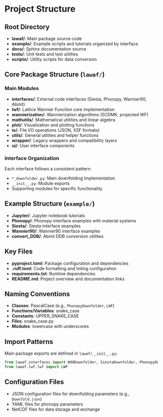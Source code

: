 # Project Structure

## Root Directory
- **lawaf/**: Main package source code
- **example/**: Example scripts and tutorials organized by interface
- **docs/**: Sphinx documentation source
- **tests/**: Unit tests and test utilities
- **scripts/**: Utility scripts for data conversion

## Core Package Structure (`lawaf/`)

### Main Modules
- **interfaces/**: External code interfaces (Siesta, Phonopy, Wannier90, Abinit)
- **lwf/**: Lattice Wannier Function core implementation
- **wannierization/**: Wannierization algorithms (SCDMK, projected WF)
- **mathutils/**: Mathematical utilities and linear algebra
- **plot/**: Visualization and plotting functions
- **io/**: File I/O operations (JSON, XSF formats)
- **utils/**: General utilities and helper functions
- **wrapper/**: Legacy wrappers and compatibility layers
- **ui/**: User interface components

### Interface Organization
Each interface follows a consistent pattern:
- `*_downfolder.py`: Main downfolding implementation
- `__init__.py`: Module exports
- Supporting modules for specific functionality

## Example Structure (`example/`)
- **Jupyter/**: Jupyter notebook tutorials
- **Phonopy/**: Phonopy interface examples with material systems
- **Siesta/**: Siesta interface examples
- **Wannier90/**: Wannier90 interface examples
- **convert_DDB/**: Abinit DDB conversion utilities

## Key Files
- **pyproject.toml**: Package configuration and dependencies
- **.ruff.toml**: Code formatting and linting configuration
- **requirements.txt**: Runtime dependencies
- **README.md**: Project overview and documentation links

## Naming Conventions
- **Classes**: PascalCase (e.g., `PhonopyDownfolder`, `LWF`)
- **Functions/Variables**: snake_case
- **Constants**: UPPER_SNAKE_CASE
- **Files**: snake_case.py
- **Modules**: lowercase with underscores

## Import Patterns
Main package exports are defined in `lawaf/__init__.py`:
```python
from lawaf.interfaces import W90Downfolder, SiestaDownfolder, PhonopyDownfolder, NACPhonopyDownfolder
from lawaf.lwf.lwf import LWF
```

## Configuration Files
- JSON configuration files for downfolding parameters (e.g., `Downfold.json`)
- YAML files for phonopy parameters
- NetCDF files for data storage and exchange